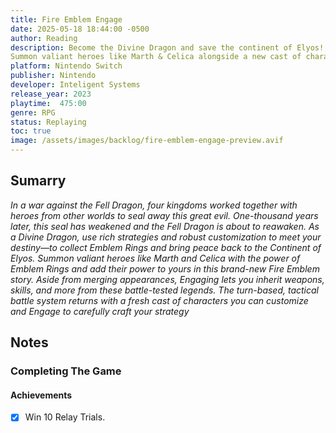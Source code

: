 ```yaml
---
title: Fire Emblem Engage
date: 2025-05-18 18:44:00 -0500
author: Reading
description: Become the Divine Dragon and save the continent of Elyos!
Summon valiant heroes like Marth & Celica alongside a new cast of characters and engage in turn-based, tactical combat against a great evil in this new Fire Emblem story.
platform: Nintendo Switch
publisher: Nintendo 
developer: Inteligent Systems
release_year: 2023
playtime:  475:00
genre: RPG
status: Replaying
toc: true
image: /assets/images/backlog/fire-emblem-engage-preview.avif
---
```


## Sumarry

*In a war against the Fell Dragon, four kingdoms worked together with heroes from other worlds to seal away this great evil. One-thousand years later, this seal has weakened and the Fell Dragon is about to reawaken. As a Divine Dragon, use rich strategies and robust customization to meet your destiny—to collect Emblem Rings and bring peace back to the Continent of Elyos. Summon valiant heroes like Marth and Celica with the power of Emblem Rings and add their power to yours in this brand-new Fire Emblem story. Aside from merging appearances, Engaging lets you inherit weapons, skills, and more from these battle-tested legends. The turn-based, tactical battle system returns with a fresh cast of characters you can customize and Engage to carefully craft your strategy*

## Notes

### Completing The Game

#### Achievements

- [x] Win 10 Relay Trials.
